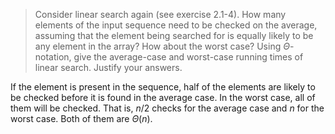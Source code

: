 > Consider linear search again (see exercise 2.1-4). How many elements of the
> input sequence need to be checked on the average, assuming that the element
> being searched for is equally likely to be any element in the array? How
> about the worst case? Using $\Theta$-notation, give the average-case and
> worst-case running times of linear search. Justify your answers.

If the element is present in the sequence, half of the elements are likely to
be checked before it is found in the average case. In the worst case, all of
them will be checked. That is, $n/2$ checks for the average case and $n$ for
the worst case. Both of them are $\Theta(n)$.
